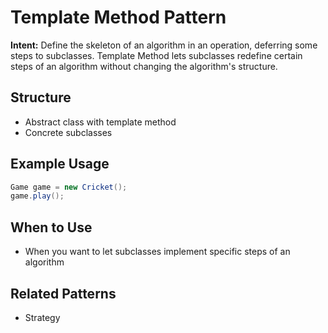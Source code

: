 # Template Method Pattern

**Intent:** Define the skeleton of an algorithm in an operation, deferring some steps to subclasses. Template Method lets subclasses redefine certain steps of an algorithm without changing the algorithm's structure.

## Structure
- Abstract class with template method
- Concrete subclasses

## Example Usage
```java
Game game = new Cricket();
game.play();
```

## When to Use
- When you want to let subclasses implement specific steps of an algorithm

## Related Patterns
- Strategy

